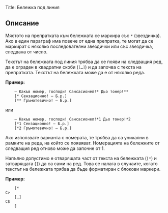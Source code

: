 Title: Бележка под линия

## Описание

Мястото на препратката към бележката се маркира със `*` (звездичка). Ако в един параграф има повече от една препратка, те могат да се маркират с няколко последователни звездички или със звездичка, следвана от число.

Текстът на бележката под линия трябва да се появи на следващия ред, да е ограден в квадратни скоби (`[…]`) и да започва с текста на препратката. Текстът на бележката може да е от няколко реда.

**Пример:**
~~~~
    — Какъв номер, господи! Сансасионел!* Дьо тонер!**
    [* Сензационно! — Б.р.]
    [** Гръмотевично! — Б.р.] 
~~~~
или
~~~~
    — Какъв номер, господи! Сансасионел!*1 Дьо тонер!*2
    [*1 Сензационно! — Б.р.]
    [*2 Гръмотевично! — Б.р.] 
~~~~

Ако използвате варианта с номерата, те трябва да са уникални в рамките на реда, на който се появяват. Номерацията на бележките от следващия ред отново може да започне от 1.

Напълно допустимо е отварящата част от текста на бележката (`[*`) и затварящата (`]`) да са сами на ред. Това се налага в случаите, когато текстът на бележката трябва да бъде форматиран с блокови маркери.

**Пример:**
~~~~
    [*
C>
    […]
C$
    ]
~~~~
<br/>
